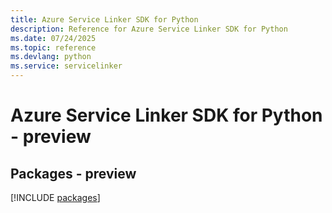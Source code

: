 ```yaml
---
title: Azure Service Linker SDK for Python
description: Reference for Azure Service Linker SDK for Python
ms.date: 07/24/2025
ms.topic: reference
ms.devlang: python
ms.service: servicelinker
---
```

# Azure Service Linker SDK for Python - preview
## Packages - preview
[!INCLUDE [packages](service-linker-index.md)]